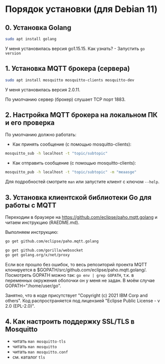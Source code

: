 Порядок установки (для Debian 11)
=================================

## 0. Установка Golang
```bash
sudo apt install golang
```
У меня установилась версия go1.15.15.
Как узнать? - Запустить `go version`

## 1. Установка MQTT брокера (сервера)
```bash
sudo apt install mosquitto mosquitto-clients mosquitto-dev
```
У меня установилась версия 2.0.11.

По умолчанию сервер (брокер) слушает TCP порт 1883.

## 2. Настройка MQTT брокера на локальном ПК и его проверка

По умолчанию должно работать:

* Как принять сообщение (с помощью mosquitto-clients):
```bash
mosquitto_sub -h localhost -t "topic/subtopic"
```

* Как отправить сообщение (с помощью mosquitto-clients):
```bash
mosquitto_pub -h localhost -t "topic/subtopic" -m "meaasge"
```
Для подробностей смотрите `man` или запустите клиент с ключом `--help`.

## 3. Установка клиентской библиотеки Go для работы с MQTT
Переходим в браузере на https://github.com/eclipse/paho.mqtt.golang
и читаем инструкцию (RAEDME.md).

Выполняем инструкцию:
```bash
go get github.com/eclipse/paho.mqtt.golang

go get github.com/gorilla/websocket
go get golang.org/x/net/proxy
```
Если все прошло без ошибок, то весь репозиторий проекта MQTT
клонируется в $GOPATH/src/github.com/eclipse/paho.mqtt.golang/.
Посмотреть GOPATH можно так: `go env | grep GOPATH`, т.к.
в переменных окружения оболочки он у меня не задан.
В моём случае GOPATH="/home/user/go".

Занятно, что в коде присутствует "Copyright (c) 2021 IBM Corp and others".
Код распространяется под лицензией "Eclipse Public License - v 2.0 (EPL-2.0)".

## 4. Как настроить поддержку SSL/TLS в Mosquitto
* читать `man mosquitto-tls`
* читать `man mosquitto`
* читать `man mosquitto.conf`
* см. каталог `tls`  

